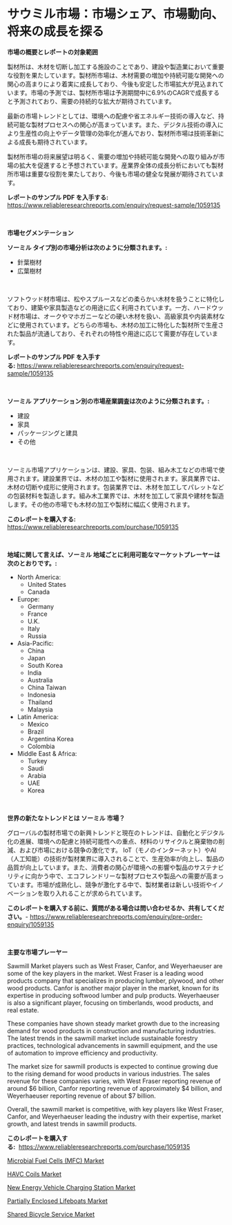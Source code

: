 <p><h1>サウミル市場：市場シェア、市場動向、将来の成長を探る</h1></p><p><strong>市場の概要とレポートの対象範囲</strong></p>
<p><p>製材所は、木材を切断し加工する施設のことであり、建設や製造業において重要な役割を果たしています。製材所市場は、木材需要の増加や持続可能な開発への関心の高まりにより着実に成長しており、今後も安定した市場拡大が見込まれています。市場の予測では、製材所市場は予測期間中に6.9%のCAGRで成長すると予測されており、需要の持続的な拡大が期待されています。</p><p>最新の市場トレンドとしては、環境への配慮や省エネルギー技術の導入など、持続可能な製材プロセスへの関心が高まっています。また、デジタル技術の導入により生産性の向上やデータ管理の効率化が進んでおり、製材所市場は技術革新による成長も期待されています。</p><p>製材所市場の将来展望は明るく、需要の増加や持続可能な開発への取り組みが市場の拡大を促進すると予想されています。産業界全体の成長分析においても製材所市場は重要な役割を果たしており、今後も市場の健全な発展が期待されています。</p></p>
<p><strong>レポートのサンプル PDF を入手する:</strong> <a href="https://www.reliableresearchreports.com/enquiry/request-sample/1059135">https://www.reliableresearchreports.com/enquiry/request-sample/1059135</a></p>
<p>&nbsp;</p>
<p><strong>市場セグメンテーション</strong></p>
<p><strong>ソーミル タイプ別の市場分析は次のように分類されます。:</strong></p>
<p><ul><li>針葉樹材</li><li>広葉樹材</li></ul></p>
<p>&nbsp;</p>
<p><p>ソフトウッド材市場は、松やスプルースなどの柔らかい木材を扱うことに特化しており、建築や家具製造などの用途に広く利用されています。一方、ハードウッド材市場は、オークやマホガニーなどの硬い木材を扱い、高級家具や内装素材などに使用されています。どちらの市場も、木材の加工に特化した製材所で生産された製品が流通しており、それぞれの特性や用途に応じて需要が存在しています。</p></p>
<p><strong>レポートのサンプル PDF を入手する:</strong>&nbsp;<a href="https://www.reliableresearchreports.com/enquiry/request-sample/1059135">https://www.reliableresearchreports.com/enquiry/request-sample/1059135</a></p>
<p>&nbsp;</p>
<p><strong> ソーミル アプリケーション別の市場産業調査は次のように分類されます。:</strong></p>
<p><ul><li>建設</li><li>家具</li><li>パッケージングと建具</li><li>その他</li></ul></p>
<p>&nbsp;</p>
<p><p>ソーミル市場アプリケーションは、建設、家具、包装、組み木工などの市場で使用されます。建設業界では、木材の加工や製材に使用されます。家具業界では、木材の切断や成形に使用されます。包装業界では、木材を加工してパレットなどの包装材料を製造します。組み木工業界では、木材を加工して家具や建材を製造します。その他の市場でも木材の加工や製材に幅広く使用されます。</p></p>
<p><strong>このレポートを購入する:</strong>&nbsp; <a href="https://www.reliableresearchreports.com/purchase/1059135">https://www.reliableresearchreports.com/purchase/1059135</a></p>
<p>&nbsp;</p>
<p><strong>地域に関して言えば、ソーミル 地域ごとに利用可能なマーケットプレーヤーは次のとおりです。:</strong></p>
<p><ul>
    <li>
        North America:
        <ul>
            <li>United States</li>
            <li>Canada</li>
        </ul>
    </li>
    <li>
        Europe:
        <ul>
            <li>Germany</li>
            <li>France</li>
            <li>U.K.</li>
            <li>Italy</li>
            <li>Russia</li>
        </ul>
    </li>
    <li>
        Asia-Pacific:
        <ul>
            <li>China</li>
            <li>Japan</li>
            <li>South Korea</li>
            <li>India</li>
            <li>Australia</li>
            <li>China Taiwan</li>
            <li>Indonesia</li>
            <li>Thailand</li>
            <li>Malaysia</li>
        </ul>
    </li>
    <li>
        Latin America:
        <ul>
            <li>Mexico</li>
            <li>Brazil</li>
            <li>Argentina Korea</li>
            <li>Colombia</li>
        </ul>
    </li>
    <li>
        Middle East & Africa:
        <ul>
            <li>Turkey</li>
            <li>Saudi</li>
            <li>Arabia</li>
            <li>UAE</li>
            <li>Korea</li>
        </ul>
    </li>
    </ul></p>
<p>&nbsp;</p>
<p><strong>世界の新たなトレンドとは ソーミル 市場？</strong></p>
<p><p>グローバルの製材市場での新興トレンドと現在のトレンドは、自動化とデジタル化の進展、環境への配慮と持続可能性への重点、材料のリサイクルと廃棄物の削減、および市場における競争の激化です。 IoT（モノのインターネット）やAI（人工知能）の技術が製材業界に導入されることで、生産効率が向上し、製品の品質が向上しています。また、消費者の関心が環境への影響や製品のサステナビリティに向かう中で、エコフレンドリーな製材プロセスや製品への需要が高まっています。市場が成熟化し、競争が激化する中で、製材業者は新しい技術やイノベーションを取り入れることが求められています。</p></p>
<p><strong>このレポートを購入する前に、質問がある場合は問い合わせるか、共有してください。</strong>- <a href="https://www.reliableresearchreports.com/enquiry/pre-order-enquiry/1059135">https://www.reliableresearchreports.com/enquiry/pre-order-enquiry/1059135</a></p>
<p>&nbsp;</p>
<p><strong>主要な市場プレーヤー</strong></p>
<p><p>Sawmill Market players such as West Fraser, Canfor, and Weyerhaeuser are some of the key players in the market. West Fraser is a leading wood products company that specializes in producing lumber, plywood, and other wood products. Canfor is another major player in the market, known for its expertise in producing softwood lumber and pulp products. Weyerhaeuser is also a significant player, focusing on timberlands, wood products, and real estate.</p><p>These companies have shown steady market growth due to the increasing demand for wood products in construction and manufacturing industries. The latest trends in the sawmill market include sustainable forestry practices, technological advancements in sawmill equipment, and the use of automation to improve efficiency and productivity.</p><p>The market size for sawmill products is expected to continue growing due to the rising demand for wood products in various industries. The sales revenue for these companies varies, with West Fraser reporting revenue of around $6 billion, Canfor reporting revenue of approximately $4 billion, and Weyerhaeuser reporting revenue of about $7 billion.</p><p>Overall, the sawmill market is competitive, with key players like West Fraser, Canfor, and Weyerhaeuser leading the industry with their expertise, market growth, and latest trends in sawmill products.</p></p>
<p><strong>このレポートを購入する:</strong>&nbsp;&nbsp;<a href="https://www.reliableresearchreports.com/purchase/1059135">https://www.reliableresearchreports.com/purchase/1059135</a></p>
<p><p><a href="https://view.publitas.com/reportprime-1/microbial-fuel-cells-mfc-market-size-share-trends-analysis-report-by-material-by-type-by-end-user-by-region-and-segment-forecasts-2024-2031/">Microbial Fuel Cells (MFC) Market</a></p><p><a href="https://boundless-drawbridge-702.notion.site/HAVC-Coils-Market-Size-2024-2031-Global-Industrial-Analysis-Key-Geographical-Regions-Market-Shar-bf083243182e4fb49b8adaac4c425521">HAVC Coils Market</a></p><p><a href="https://github.com/RickHolmes3/Market-Research-Report-List-3/blob/main/new-energy-vehicle-charging-station-market.md">New Energy Vehicle Charging Station Market</a></p><p><a href="https://issuu.com/reportprime-2/docs/partially-enclosed-lifeboats-market-size-2030.pptx">Partially Enclosed Lifeboats Market</a></p><p><a href="https://natural-crush-b99.notion.site/Shared-Bicycle-Service-Market-Dynamics-2024-2031-Also-about-Its-Market-Trends-Projections-and-Opp-e907d17c0bc9483fa159fb739472cc3a">Shared Bicycle Service Market</a></p></p>